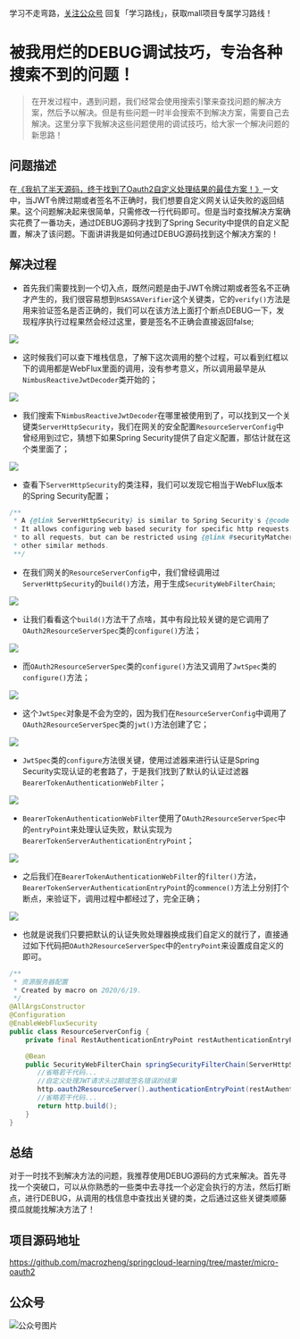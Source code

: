 学习不走弯路，[关注公众号](#公众号) 回复「学习路线」，获取mall项目专属学习路线！

# 被我用烂的DEBUG调试技巧，专治各种搜索不到的问题！

> 在开发过程中，遇到问题，我们经常会使用搜索引擎来查找问题的解决方案，然后予以解决。但是有些问题一时半会搜索不到解决方案，需要自己去解决。这里分享下我解决这些问题使用的调试技巧，给大家一个解决问题的新思路！

## 问题描述

在[《我扒了半天源码，终于找到了Oauth2自定义处理结果的最佳方案！》](https://mp.weixin.qq.com/s/f1fDd98nnMJRexyJ3bydiw)一文中，当JWT令牌过期或者签名不正确时，我们想要自定义网关认证失败的返回结果。这个问题解决起来很简单，只需修改一行代码即可。但是当时查找解决方案确实花费了一番功夫，通过DEBUG源码才找到了Spring Security中提供的自定义配置，解决了该问题。下面讲讲我是如何通过DEBUG源码找到这个解决方案的！

## 解决过程

- 首先我们需要找到一个切入点，既然问题是由于JWT令牌过期或者签名不正确才产生的，我们很容易想到`RSASSAVerifier`这个关键类，它的`verify()`方法是用来验证签名是否正确的，我们可以在该方法上面打个断点DEBUG一下，发现程序执行过程果然会经过这里，要是签名不正确会直接返回false;

![](../images/my_debug_skill_01.png)

- 这时候我们可以查下堆栈信息，了解下这次调用的整个过程，可以看到红框以下的调用都是WebFlux里面的调用，没有参考意义，所以调用最早是从`NimbusReactiveJwtDecoder`类开始的；

![](../images/my_debug_skill_02.png)

- 我们搜索下`NimbusReactiveJwtDecoder`在哪里被使用到了，可以找到又一个关键类`ServerHttpSecurity`，我们在网关的安全配置`ResourceServerConfig`中曾经用到过它，猜想下如果Spring Security提供了自定义配置，那估计就在这个类里面了；

![](../images/my_debug_skill_03.png)

- 查看下`ServerHttpSecurity`的类注释，我们可以发现它相当于WebFlux版本的Spring Security配置；

```java
/**
 * A {@link ServerHttpSecurity} is similar to Spring Security's {@code HttpSecurity} but for WebFlux.
 * It allows configuring web based security for specific http requests. By default it will be applied
 * to all requests, but can be restricted using {@link #securityMatcher(ServerWebExchangeMatcher)} or
 * other similar methods.
 **/
```

- 在我们网关的`ResourceServerConfig`中，我们曾经调用过`ServerHttpSecurity`的`build()`方法，用于生成`SecurityWebFilterChain`;

![](../images/my_debug_skill_04.png)

- 让我们看看这个`build()`方法干了点啥，其中有段比较关键的是它调用了`OAuth2ResourceServerSpec`类的`configure()`方法；

![](../images/my_debug_skill_05.png)

- 而`OAuth2ResourceServerSpec`类的`configure()`方法又调用了`JwtSpec`类的`configure()`方法；

![](../images/my_debug_skill_06.png)

- 这个`JwtSpec`对象是不会为空的，因为我们在`ResourceServerConfig`中调用了`OAuth2ResourceServerSpec`类的`jwt()`方法创建了它；

![](../images/my_debug_skill_07.png)

- `JwtSpec`类的`configure`方法很关键，使用过滤器来进行认证是Spring Security实现认证的老套路了，于是我们找到了默认的认证过滤器`BearerTokenAuthenticationWebFilter`；

![](../images/my_debug_skill_08.png)

- `BearerTokenAuthenticationWebFilter`使用了`OAuth2ResourceServerSpec`中的`entryPoint`来处理认证失败，默认实现为`BearerTokenServerAuthenticationEntryPoint`；

![](../images/my_debug_skill_09.png)

- 之后我们在`BearerTokenAuthenticationWebFilter`的`filter()`方法，`BearerTokenServerAuthenticationEntryPoint`的`commence()`方法上分别打个断点，来验证下，调用过程中都经过了，完全正确；

![](../images/my_debug_skill_10.png)

- 也就是说我们只要把默认的认证失败处理器换成我们自定义的就行了，直接通过如下代码把`OAuth2ResourceServerSpec`中的`entryPoint`来设置成自定义的即可。

```java
/**
 * 资源服务器配置
 * Created by macro on 2020/6/19.
 */
@AllArgsConstructor
@Configuration
@EnableWebFluxSecurity
public class ResourceServerConfig {
    private final RestAuthenticationEntryPoint restAuthenticationEntryPoint;

    @Bean
    public SecurityWebFilterChain springSecurityFilterChain(ServerHttpSecurity http) {
       //省略若干代码...
       //自定义处理JWT请求头过期或签名错误的结果
       http.oauth2ResourceServer().authenticationEntryPoint(restAuthenticationEntryPoint);
       //省略若干代码...
       return http.build();
    }
}
```

## 总结

对于一时找不到解决方法的问题，我推荐使用DEBUG源码的方式来解决。首先寻找一个突破口，可以从你熟悉的一些类中去寻找一个必定会执行的方法，然后打断点，进行DEBUG，从调用的栈信息中查找出关键的类，之后通过这些关键类顺藤摸瓜就能找解决方法了！

## 项目源码地址

https://github.com/macrozheng/springcloud-learning/tree/master/micro-oauth2

## 公众号

![公众号图片](http://macro-oss.oss-cn-shenzhen.aliyuncs.com/mall/banner/qrcode_for_macrozheng_258.jpg)
